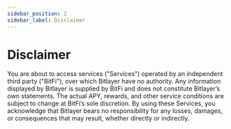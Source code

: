 ```yaml
---
sidebar_position: 2
sidebar_label: Disclaimer
---
```



# Disclaimer

You are about to access services ("Services") operated by an independent third party ("BitFi"), over which Bitlayer have no authority. Any information displayed by Bitlayer is supplied by BitFi and does not constitute Bitlayer’s own statements. The actual APY, rewards, and other service conditions are subject to change at BitFi’s sole discretion. By using these Services, you acknowledge that Bitlayer bears no responsibility for any losses, damages, or consequences that may result, whether directly or indirectly.
